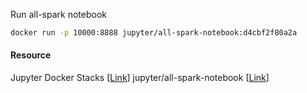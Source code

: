 Run all-spark notebook
```bash
docker run -p 10000:8888 jupyter/all-spark-notebook:d4cbf2f80a2a
```

#### Resource
Jupyter Docker Stacks [[Link](https://github.com/jupyter/docker-stacks)]
jupyter/all-spark-notebook [[Link](https://hub.docker.com/r/jupyter/all-spark-notebook/tags)]
